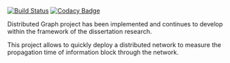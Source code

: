 [![Build Status](https://travis-ci.org/templar315/DGraph.svg?branch=master)](https://travis-ci.org/templar315/DGraph)
[![Codacy Badge](https://app.codacy.com/project/badge/Grade/1f8f08d560c942519a2f5639b72624da)](https://www.codacy.com/manual/templar315/DGraph?utm_source=github.com&amp;utm_medium=referral&amp;utm_content=templar315/DGraph&amp;utm_campaign=Badge_Grade)

Distributed Graph project has been implemented and continues to develop within the framework of the dissertation research.<br>

This project allows to quickly deploy a distributed network to measure the propagation time of information block through the network.
